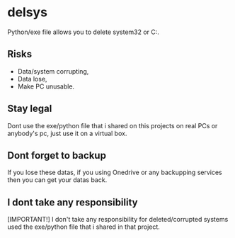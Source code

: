 # delsys
Python/exe file allows you to delete system32 or C:\.

## Risks
- Data/system corrupting,
- Data lose,
- Make PC unusable.

## Stay legal
Dont use the exe/python file that i shared on this projects on real PCs or anybody's pc, just use it on a virtual box.

## Dont forget to backup
If you lose these datas, if you using Onedrive or any backupping services then you can get your datas back.

## I dont take any responsibility
[IMPORTANT!] I don't take any responsibility for deleted/corrupted systems used the exe/python file that i shared in that project.
